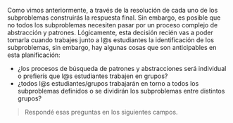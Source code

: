 Como vimos anteriormente, a través de la resolución de cada uno de los subproblemas construirás la respuesta final. Sin embargo, es posible que no todos los subproblemas necesiten pasar por un proceso complejo de abstracción y patrones. Lógicamente, esta decisión recién vas a poder tomarla cuando trabajes junto a l@s estudiantes la identificación de los subproblemas, sin embargo, hay algunas cosas que son anticipables en esta planificación:

* ¿los procesos de búsqueda de patrones y abstracciones será individual o prefierís que l@s estudiantes trabajen en grupos?
* ¿todos l@s estudiantes/grupos trabajarán en torno a todos los subproblemas definidos o se dividirán los subproblemas entre distintos grupos? 

> Respondé esas preguntas en los siguientes campos.
